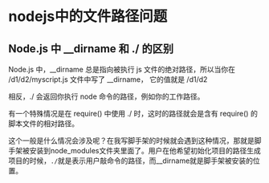 # nodejs中的文件路径问题

## Node.js 中 __dirname 和 ./ 的区别

Node.js 中，__dirname 总是指向被执行 js 文件的绝对路径，所以当你在 /d1/d2/myscript.js 文件中写了 __dirname， 它的值就是 /d1/d2

相反，./ 会返回你执行 node 命令的路径，例如你的工作路径。

有一个特殊情况是在 require() 中使用 ./ 时，这时的路径就会是含有 require() 的脚本文件的相对路径。

这个一般是什么情况会涉及呢？在我写脚手架的时候就会遇到这种情况，那就是脚手架被安装到node_modules文件夹里面了。用户在他希望初始化项目的路径生成项目的时候，`./`就是表示用户敲命令的路径，而__dirname就是脚手架被安装的位置。

